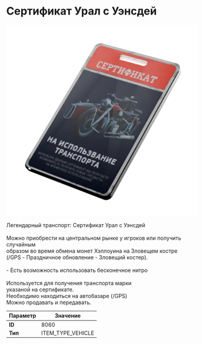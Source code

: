 # Сертификат Урал с Уэнсдей

![Item Image](../img/8060.webp?raw=true)

Легендарный транспорт: Сертификат Урал с Уэнсдей<br><br>Можно приобрести на центральном рынке у игроков или получить случайным<br>образом во время обмена монет Хэллоуина на Зловещем костре<br>(/GPS - Праздничное обновление - Зловещий костер).<br><br>- Есть возможность использовать бесконечное нитро<br><br>Используется для получения транспорта марки <br>указаной на сертификате.<br>Необходимо находиться на автобазаре (/GPS)<br>Можно продавать и передавать.


| Параметр | Значение |
|----------|----------|
| **ID** | 8060 |
| **Тип** | ITEM_TYPE_VEHICLE |

